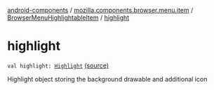 [android-components](../../index.md) / [mozilla.components.browser.menu.item](../index.md) / [BrowserMenuHighlightableItem](index.md) / [highlight](./highlight.md)

# highlight

`val highlight: `[`Highlight`](-highlight/index.md) [(source)](https://github.com/mozilla-mobile/android-components/blob/master/components/browser/menu/src/main/java/mozilla/components/browser/menu/item/BrowserMenuHighlightableItem.kt#L38)

Highlight object storing the background drawable and additional icon

